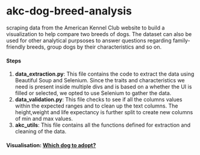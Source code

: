 # akc-dog-breed-analysis
scraping data from the American Kennel Club website to build a visualization to help compare two breeds of dogs. The dataset can also be used for other analytical purpsoses to answer questions regarding family-friendly breeds, group dogs by their characteristics and so on.

#### Steps
1. **data_extraction.py**: This file contains the code to extract the data using Beautiful Soup and Selenium. Since the traits and characteristics we need is present inside multiple divs and is based on a whether the UI is filled or selected, we opted to use Selenium to gather the data.
2. **data_validation.py**: This file checks to see if all the columns values within the expected ranges and to clean up the text columns. The height,weight and life expectancy is further split to create new columns of min and max values.
3. **akc_utils**: This file contains all the functions defined for extraction and cleaning of the data.
  
#### Visualisation: [Which dog to adopt?](https://app.powerbi.com/view?r=eyJrIjoiY2M1NGYwOWYtZTRkZS00YmE3LTk5MzktMGY0ZjllMGRjZjg0IiwidCI6IjdjNjZhNjlmLTFmMTctNGEwZi05NGU5LTYxNzU2NTQyYzQ2ZiIsImMiOjZ9&embedImagePlaceholder=true)
